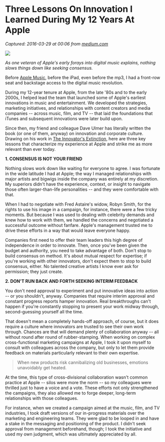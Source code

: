 # Three Lessons On Innovation I Learned During My 12 Years At Apple

_Captured: 2016-03-29 at 00:06 from [medium.com](https://medium.com/@FastCompany/three-lessons-on-innovation-i-learned-during-my-12-years-at-apple-2daa8d81c2b2)_

![](https://d262ilb51hltx0.cloudfront.net/max/2000/1*be9gBvHvmZuM6T9lel2ydA.jpeg)

_As one veteran of Apple's early forays into digital music explains, nothing slows things down like seeking consensus._

Before [Apple Music](http://www.fastcompany.com/3055328/apple-music-now-has-more-than-10-million-paying-subscribers), before the iPad, even before the mp3, I had a front-row seat and backstage access to the digital music revolution.

During my 12-year tenure at Apple, from the late '80s and to the early 2000s, I helped lead the team that launched some of Apple's earliest innovations in music and entertainment. We developed the strategies, marketing initiatives, and relationships with content creators and media companies -- across music, film, and TV -- that laid the foundations that iTunes and subsequent innovations were later build upon.

Since then, my friend and colleague Dave Ulmer has literally written the book (or one of them, anyway) on innovation and corporate culture. Drawing on his work in [The Innovator's Extinction](http://www.techtransfer.csir.co.za/2014/05/the-innovators-extinction/), here are three key lessons that characterize my experience at Apple and strike me as more relevant than ever today.

**1\. CONSENSUS IS NOT YOUR FRIEND**

Nothing slows work down like waiting for everyone to agree. I was fortunate in the wide latitude I had at Apple; the way I managed relationships with major artists and bigwigs inside the company was entirely at my discretion. My superiors didn't have the experience, context, or insight to navigate those often larger-than-life personalities -- and they were comfortable with that.

When I had to negotiate with Fred Astaire's widow, Robyn Smith, for the rights to use his image in a campaign, for instance, there were a few tricky moments. But because I was used to dealing with celebrity demands and knew how to work with them, we handled the concerns and negotiated a successful outcome without fanfare. Apple's management trusted me to drive these efforts in a way that would leave everyone happy.

Companies first need to offer their team leaders this high degree of independence in order to innovate. Then, once you've been given the budget and authority, you need to take advantage of both. Don't stop to build consensus on method. It's about mutual respect for expertise; if you're working with other innovators, don't expect them to stop to build consensus, either. No talented creative artists I know ever ask for permission; they just create.

**2\. DON'T RUN BACK AND FORTH SEEKING INTERIM FEEDBACK**

You don't need approval to experiment and put innovative ideas into action -- or you shouldn't, anyway. Companies that require interim approval and constant progress reports hamper innovation. Real breakthroughs can't happen if you're constantly stopping to present your work midway through, second-guessing yourself all the time.

That doesn't mean a completely hands-off approach, of course, but it does require a culture where innovators are trusted to see their own work through. Chances are that will demand plenty of collaboration anyway -- all without round after round of rubber-stamping. When working on complex cross-functional marketing campaigns at Apple, I took it upon myself to consult with colleagues across the company, but only to let them provide feedback on materials particularly relevant to their own expertise.

> When new products risk cannibalizing old businesses, emotions unavoidably get heated.

At the time, this type of cross-divisional collaboration wasn't common practice at Apple -- silos were more the norm -- so my colleagues were thrilled just to have a voice and a vote. These efforts not only strengthened the campaigns, they also allowed me to forge deeper, long-term relationships with those colleagues.

For instance, when we created a campaign aimed at the music, film, and TV industries, I took draft versions of our in-progress materials over the marketing and engineering teams. They were glad to be looped in and have a stake in the messaging and positioning of the product. I didn't seek approval from management beforehand, though; I took the initiative and used my own judgment, which was ultimately appreciated by all.
